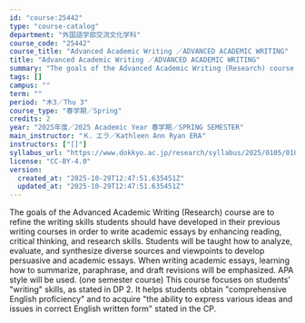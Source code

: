 ```yaml
---
id: "course:25442"
type: "course-catalog"
department: "外国語学部交流文化学科"
course_code: "25442"
course_title: "Advanced Academic Writing ／ADVANCED ACADEMIC WRITING"
title: "Advanced Academic Writing ／ADVANCED ACADEMIC WRITING"
summary: "The goals of the Advanced Academic Writing (Research) course are to refine the writing skills students should have devel…"
tags: []
campus: ""
term: ""
period: "木3／Thu 3"
course_type: "春学期／Spring"
credits: 2
year: "2025年度／2025 Academic Year 春学期／SPRING SEMESTER"
main_instructor: "Ｋ．エラ／Kathleen Ann Ryan ERA"
instructors: ["[]"]
syllabus_url: "https://www.dokkyo.ac.jp/research/syllabus/2025/0105/0105_25442_ja_JP.html"
license: "CC-BY-4.0"
version:
  created_at: "2025-10-29T12:47:51.635451Z"
  updated_at: "2025-10-29T12:47:51.635451Z"
---
```

The goals of the Advanced Academic Writing (Research) course are to refine the writing skills students should have developed in their previous writing courses in order to write academic essays by enhancing reading, critical thinking, and research skills. Students will be taught how to analyze, evaluate, and synthesize diverse sources and viewpoints to develop persuasive and academic essays. When writing academic essays, learning how to summarize, paraphrase, and draft revisions will be emphasized. APA style will be used. (one semester course) This course focuses on students’ "writing" skills, as stated in DP 2. It helps students obtain "comprehensive English proficiency" and to acquire "the ability to express various ideas and issues in correct English written form" stated in the CP.
